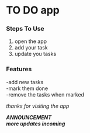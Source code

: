 # TO DO app

### Steps To Use 
1. open the app
2. add your task
3. update you tasks
 
### Features
-add new tasks\
-mark them done\
-remove the tasks when marked

_thanks for visiting the app_

***ANNOUNCEMENT***\
***more updates incoming***
